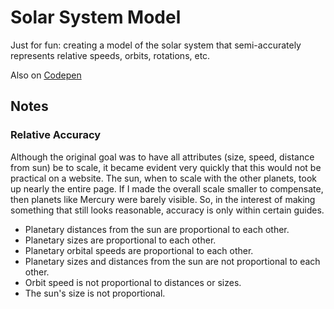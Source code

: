 # Solar System Model
Just for fun: creating a model of the solar system that semi-accurately represents relative speeds, orbits, rotations, etc.

Also on [Codepen](https://codepen.io/susanpallmann/pen/eYZLBeN)

## Notes
### Relative Accuracy
Although the original goal was to have all attributes (size, speed, distance from sun) be to scale, it became evident very quickly that this would not be practical on a website. The sun, when to scale with the other planets, took up nearly the entire page. If I made the overall scale smaller to compensate, then planets like Mercury were barely visible. So, in the interest of making something that still looks reasonable, accuracy is only within certain guides.

* Planetary distances from the sun are proportional to each other.
* Planetary sizes are proportional to each other.
* Planetary orbital speeds are proportional to each other.
* Planetary sizes and distances from the sun are not proportional to each other.
* Orbit speed is not proportional to distances or sizes.
* The sun's size is not proportional.


